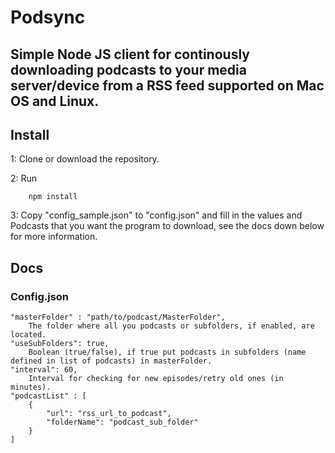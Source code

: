 # Podsync
Simple Node JS client for continously downloading podcasts to your media server/device from a RSS feed supported on Mac OS and Linux.
---

## Install

1: Clone or download the repository.

2: Run

```
	npm install
```

3: Copy "config_sample.json" to "config.json" and fill in the values and Podcasts that you want the program to download, see the docs down below for more information.

## Docs
### Config.json
    "masterFolder" : "path/to/podcast/MasterFolder",
        The folder where all you podcasts or subfolders, if enabled, are located.
    "useSubFolders": true,
        Boolean (true/false), if true put podcasts in subfolders (name defined in list of podcasts) in masterFolder.
    "interval": 60,
        Interval for checking for new episodes/retry old ones (in minutes).
    "podcastList" : [
        {
            "url": "rss_url_to_podcast",
            "folderName": "podcast_sub_folder"
        }
    ]
